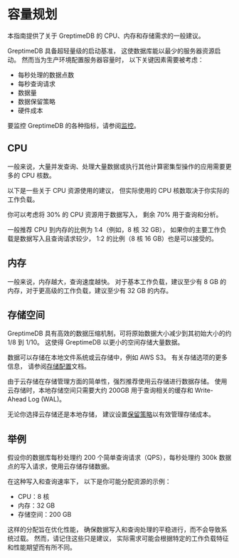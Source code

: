 # 容量规划

本指南提供了关于 GreptimeDB 的 CPU、内存和存储需求的一般建议。

GreptimeDB 具备超轻量级的启动基准，
这使数据库能以最少的服务器资源启动。
然而当为生产环境配置服务器容量时，
以下关键因素需要被考虑：

- 每秒处理的数据点数
- 每秒查询请求
- 数据量
- 数据保留策略
- 硬件成本

要监控 GreptimeDB 的各种指标，请参阅[监控](/user-guide/operations/monitoring.md)。

## CPU

一般来说，大量并发查询、处理大量数据或执行其他计算密集型操作的应用需要更多的 CPU 核数。

以下是一些关于 CPU 资源使用的建议，
但实际使用的 CPU 核数取决于你实际的工作负载。

你可以考虑将 30% 的 CPU 资源用于数据写入，
剩余 70% 用于查询和分析。

一般推荐 CPU 到内存的比例为 1:4（例如，8 核 32 GB），
如果你的主要工作负载是数据写入且查询请求较少，
1:2 的比例（8 核 16 GB）也是可以接受的。

## 内存

一般来说，内存越大，查询速度越快。
对于基本工作负载，建议至少有 8 GB 的内存，对于更高级的工作负载，建议至少有 32 GB 的内存。

## 存储空间

GreptimeDB 具有高效的数据压缩机制，可将原始数据大小减少到其初始大小的约 1/8 到 1/10。
这使得 GreptimeDB 以更小的空间存储大量数据。

数据可以存储在本地文件系统或云存储中，例如 AWS S3。
有关存储选项的更多信息，
请参阅[存储配置](/user-guide/deployments/configuration.md#存储选项)文档。

由于云存储在存储管理方面的简单性，强烈推荐使用云存储进行数据存储。
使用云存储时，本地存储空间只需要大约 200GB 用于查询相关的缓存和 Write-Ahead Log (WAL)。

无论你选择云存储还是本地存储，
建议设置[保留策略](/user-guide/concepts/features-that-you-concern.md#我可以为不同的表或指标设置-ttl-或保留策略吗)以有效管理存储成本。

## 举例

假设你的数据库每秒处理约 200 个简单查询请求（QPS），每秒处理约 300k 数据点的写入请求，使用云存储存储数据。

在这种写入和查询速率下，
以下是你可能分配资源的示例：

- CPU：8 核
- 内存：32 GB
- 存储空间：200 GB

这样的分配旨在优化性能，
确保数据写入和查询处理的平稳进行，而不会导致系统过载。
然而，请记住这些只是建议，
实际需求可能会根据特定的工作负载特征和性能期望而有所不同。
